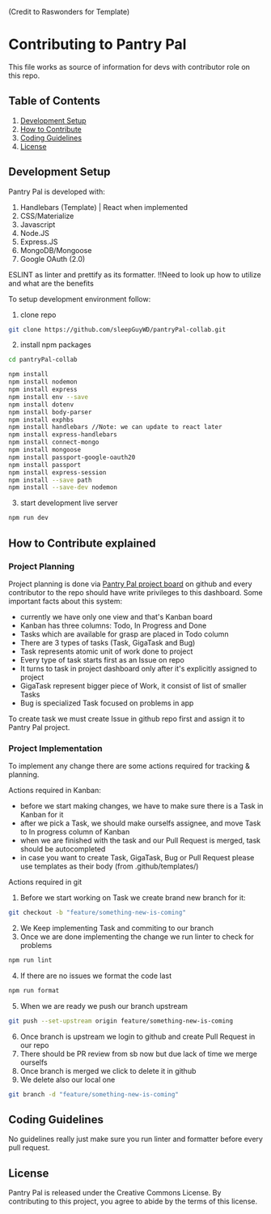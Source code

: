 (Credit to Raswonders for Template)

# Contributing to Pantry Pal 

This file works as source of information for devs with contributor role on this repo. 

## Table of Contents

1. [Development Setup](#development-setup)
2. [How to Contribute](#how-to-contribute-explained)
3. [Coding Guidelines](#coding-guidelines)
4. [License](#license)

## Development Setup

Pantry Pal is developed with:

1. Handlebars (Template) | React when implemented
2. CSS/Materialize
3. Javascript
4. Node.JS
5. Express.JS
6. MongoDB/Mongoose
7. Google OAuth (2.0)

ESLINT as linter and prettify as its formatter. !!Need to look up how to utilize and what are the benefits

To setup development environment follow:

1. clone repo
```bash
git clone https://github.com/sleepGuyWD/pantryPal-collab.git
```
2. install npm packages
```bash
cd pantryPal-collab

npm install
npm install nodemon
npm install express
npm install env --save
npm install dotenv
npm install body-parser
npm install exphbs
npm install handlebars //Note: we can update to react later
npm install express-handlebars
npm install connect-mongo
npm install mongoose
npm install passport-google-oauth20
npm install passport
npm install express-session
npm install --save path
npm install --save-dev nodemon
``` 

3. start development live server
```bash
npm run dev
```

## How to Contribute explained 

### Project Planning 

Project planning is done via [Pantry Pal project board](https://github.com/users/sleepGuyWD/projects/2) on github and every contributor to the repo should have write privileges to this dashboard. Some important facts about this system:
- currently we have only one view and that's Kanban board
- Kanban has three columns: Todo, In Progress and Done
- Tasks which are available for grasp are placed in Todo column
- There are 3 types of tasks (Task, GigaTask and Bug)
- Task represents atomic unit of work done to project 
- Every type of task starts first as an Issue on repo
- It turns to task in project dashboard only after it's explicitly assigned to project  
- GigaTask represent bigger piece of Work, it consist of list of smaller Tasks
- Bug is specialized Task focused on problems in app

To create task we must create Issue in github repo first and assign it to Pantry Pal project.

### Project Implementation

To implement any change there are some actions required for tracking & planning.

Actions required in Kanban:
- before we start making changes, we have to make sure there is a Task in Kanban for it 
- after we pick a Task, we should make ourselfs assignee, and move Task to In progress column of Kanban
- when we are finished with the task and our Pull Request is merged, task should be autocompleted
- in case you want to create Task, GigaTask, Bug or Pull Request please use templates as their body (from .github/templates/)

Actions required in git
1. Before we start working on Task we create brand new branch for it:
```bash
git checkout -b "feature/something-new-is-coming"
```
2. We Keep implementing Task and commiting to our branch
3. Once we are done implementing the change we run linter to check for problems
```bash
npm run lint
```
4. If there are no issues we format the code last
```bash
npm run format
```
5. When we are ready we push our branch upstream
```bash
git push --set-upstream origin feature/something-new-is-coming
```
6. Once branch is upstream we login to github and create Pull Request in our repo
7. There should be PR review from sb now but due lack of time we merge ourselfs
8. Once branch is merged we click to delete it in github
9. We delete also our local one
```bash
git branch -d "feature/something-new-is-coming"
```

## Coding Guidelines

No guidelines really just make sure you run linter and formatter before every pull request.

## License

Pantry Pal is released under the Creative Commons License. By contributing to this project, you agree to abide by the terms of this license.